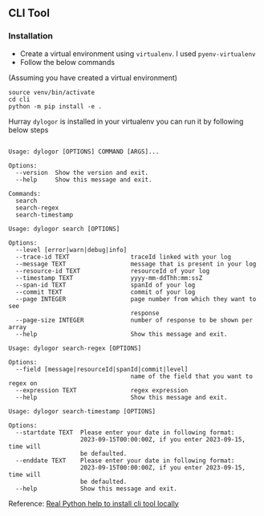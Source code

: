 ## CLI Tool

### Installation

- Create a virtual environment using `virtualenv`. I used `pyenv-virtualenv`
- Follow the below commands

(Assuming you have created a virtual environment)

```shell
source venv/bin/activate
cd cli
python -m pip install -e .
```

Hurray `dylogor` is installed in your virtualenv
you can run it by following below steps

```shell

Usage: dylogor [OPTIONS] COMMAND [ARGS]...

Options:
  --version  Show the version and exit.
  --help     Show this message and exit.

Commands:
  search
  search-regex
  search-timestamp
```


```shell
Usage: dylogor search [OPTIONS]

Options:
  --level [error|warn|debug|info]
  --trace-id TEXT                 traceId linked with your log
  --message TEXT                  message that is present in your log
  --resource-id TEXT              resourceId of your log
  --timestamp TEXT                yyyy-mm-ddThh:mm:ssZ
  --span-id TEXT                  spanId of your log
  --commit TEXT                   commit of your log
  --page INTEGER                  page number from which they want to see
                                  response
  --page-size INTEGER             number of response to be shown per array
  --help                          Show this message and exit.

```

```shell
Usage: dylogor search-regex [OPTIONS]

Options:
  --field [message|resourceId|spanId|commit|level]
                                  name of the field that you want to regex on
  --expression TEXT               regex expression
  --help                          Show this message and exit.

```

```shell
Usage: dylogor search-timestamp [OPTIONS]

Options:
  --startdate TEXT  Please enter your date in following format:
                    2023-09-15T00:00:00Z, if you enter 2023-09-15, time will
                    be defaulted.
  --enddate TEXT    Please enter your date in following format:
                    2023-09-15T00:00:00Z, if you enter 2023-09-15, time will
                    be defaulted.
  --help            Show this message and exit.
```

Reference: [Real Python help to install cli tool locally](https://realpython.com/python-click/#preparing-a-click-app-for-installation-and-use)